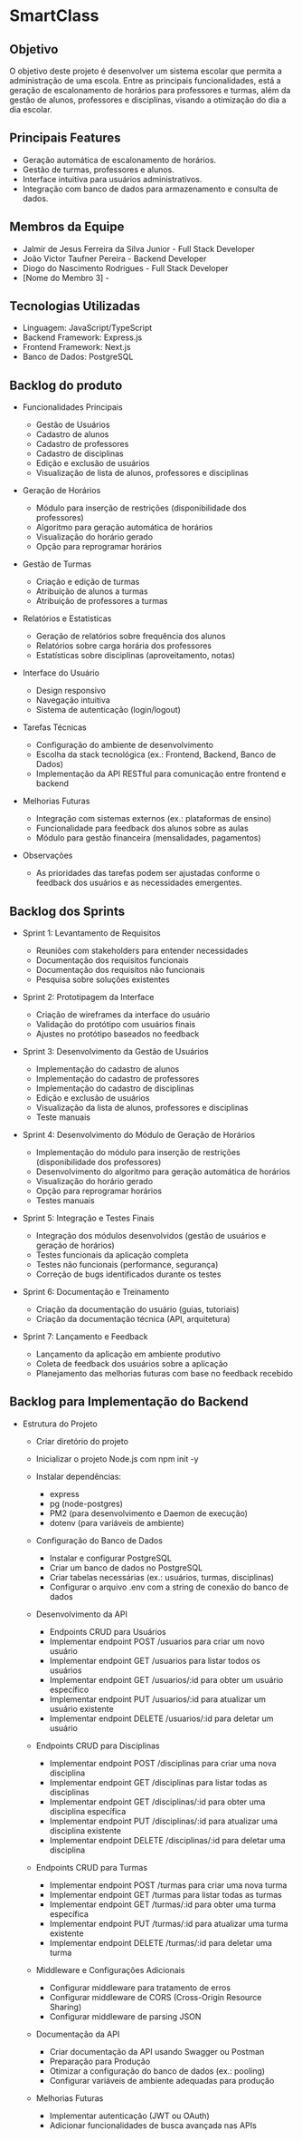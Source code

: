 # SmartClass

## Objetivo

O objetivo deste projeto é desenvolver um sistema escolar que permita a
administração de uma escola. Entre as principais funcionalidades, está a
geração de escalonamento de horários para professores e turmas, além da gestão
de alunos, professores e disciplinas, visando a otimização do dia a dia
escolar.

## Principais Features

- Geração automática de escalonamento de horários.
- Gestão de turmas, professores e alunos.
- Interface intuitiva para usuários administrativos.
- Integração com banco de dados para armazenamento e consulta de dados.

## Membros da Equipe

- Jalmir de Jesus Ferreira da Silva Junior - Full Stack Developer
- João Victor Taufner Pereira - Backend Developer
- Diogo do Nascimento Rodrigues - Full Stack Developer
- [Nome do Membro 3] - 

## Tecnologias Utilizadas

- Linguagem: JavaScript/TypeScript
- Backend Framework: Express.js
- Frontend Framework: Next.js
- Banco de Dados: PostgreSQL

## Backlog do produto

- Funcionalidades Principais
  - Gestão de Usuários
  - Cadastro de alunos
  - Cadastro de professores
  - Cadastro de disciplinas
  - Edição e exclusão de usuários
  - Visualização de lista de alunos, professores e disciplinas
  
- Geração de Horários
  - Módulo para inserção de restrições (disponibilidade dos professores)
  - Algoritmo para geração automática de horários
  - Visualização do horário gerado
  - Opção para reprogramar horários
  
- Gestão de Turmas
  - Criação e edição de turmas
  - Atribuição de alunos a turmas
  - Atribuição de professores a turmas
  
- Relatórios e Estatísticas
  - Geração de relatórios sobre frequência dos alunos
  - Relatórios sobre carga horária dos professores
  - Estatísticas sobre disciplinas (aproveitamento, notas)
  
- Interface do Usuário
  - Design responsivo
  - Navegação intuitiva
  - Sistema de autenticação (login/logout)
  
- Tarefas Técnicas
  - Configuração do ambiente de desenvolvimento
  - Escolha da stack tecnológica (ex.: Frontend, Backend, Banco de Dados)
  - Implementação da API RESTful para comunicação entre frontend e backend 

- Melhorias Futuras
  - Integração com sistemas externos (ex.: plataformas de ensino)
  - Funcionalidade para feedback dos alunos sobre as aulas
  - Módulo para gestão financeira (mensalidades, pagamentos)
 
- Observações
  - As prioridades das tarefas podem ser ajustadas conforme o feedback dos usuários e as necessidades emergentes.

 ## Backlog dos Sprints

- Sprint 1: Levantamento de Requisitos
  - Reuniões com stakeholders para entender necessidades
  - Documentação dos requisitos funcionais
  - Documentação dos requisitos não funcionais
  - Pesquisa sobre soluções existentes
    
- Sprint 2: Prototipagem da Interface
  - Criação de wireframes da interface do usuário
  - Validação do protótipo com usuários finais
  - Ajustes no protótipo baseados no feedback
    
- Sprint 3: Desenvolvimento da Gestão de Usuários
  - Implementação do cadastro de alunos
  - Implementação do cadastro de professores
  - Implementação do cadastro de disciplinas
  - Edição e exclusão de usuários
  - Visualização da lista de alunos, professores e disciplinas
  - Teste manuais
 
- Sprint 4: Desenvolvimento do Módulo de Geração de Horários
  - Implementação do módulo para inserção de restrições (disponibilidade dos professores)
  - Desenvolvimento do algoritmo para geração automática de horários
  - Visualização do horário gerado
  - Opção para reprogramar horários
  - Testes manuais
    
- Sprint 5: Integração e Testes Finais
  - Integração dos módulos desenvolvidos (gestão de usuários e geração de horários)
  - Testes funcionais da aplicação completa
  - Testes não funcionais (performance, segurança)
  - Correção de bugs identificados durante os testes
    
- Sprint 6: Documentação e Treinamento
  - Criação da documentação do usuário (guias, tutoriais)
  - Criação da documentação técnica (API, arquitetura)  
    
- Sprint 7: Lançamento e Feedback
  - Lançamento da aplicação em ambiente produtivo
  - Coleta de feedback dos usuários sobre a aplicação
  - Planejamento das melhorias futuras com base no feedback recebido
 
## Backlog para Implementação do Backend

- Estrutura do Projeto
  - Criar diretório do projeto
  - Inicializar o projeto Node.js com npm init -y
  - Instalar dependências:
     - express
     - pg (node-postgres)
     - PM2 (para desenvolvimento e Daemon de execução)
     - dotenv (para variáveis de ambiente)
  - Configuração do Banco de Dados
     - Instalar e configurar PostgreSQL
     - Criar um banco de dados no PostgreSQL
     - Criar tabelas necessárias (ex.: usuários, turmas, disciplinas)
     - Configurar o arquivo .env com a string de conexão do banco de dados
  - Desenvolvimento da API
     - Endpoints CRUD para Usuários
      - Implementar endpoint POST /usuarios para criar um novo usuário
      - Implementar endpoint GET /usuarios para listar todos os usuários
      - Implementar endpoint GET /usuarios/:id para obter um usuário específico
      - Implementar endpoint PUT /usuarios/:id para atualizar um usuário existente
      - Implementar endpoint DELETE /usuarios/:id para deletar um usuário
  - Endpoints CRUD para Disciplinas
      - Implementar endpoint POST /disciplinas para criar uma nova disciplina
      - Implementar endpoint GET /disciplinas para listar todas as disciplinas
      - Implementar endpoint GET /disciplinas/:id para obter uma disciplina específica
      - Implementar endpoint PUT /disciplinas/:id para atualizar uma disciplina existente
      - Implementar endpoint DELETE /disciplinas/:id para deletar uma disciplina
  - Endpoints CRUD para Turmas
      - Implementar endpoint POST /turmas para criar uma nova turma
      - Implementar endpoint GET /turmas para listar todas as turmas
      - Implementar endpoint GET /turmas/:id para obter uma turma específica
      - Implementar endpoint PUT /turmas/:id para atualizar uma turma existente
      - Implementar endpoint DELETE /turmas/:id para deletar uma turma
  - Middleware e Configurações Adicionais
       - Configurar middleware para tratamento de erros
       - Configurar middleware de CORS (Cross-Origin Resource Sharing)
       - Configurar middleware de parsing JSON

  - Documentação da API
       - Criar documentação da API usando Swagger ou Postman
       - Preparação para Produção
       - Otimizar a configuração do banco de dados (ex.: pooling)
       - Configurar variáveis de ambiente adequadas para produção
  - Melhorias Futuras
       - Implementar autenticação (JWT ou OAuth)
       - Adicionar funcionalidades de busca avançada nas APIs
